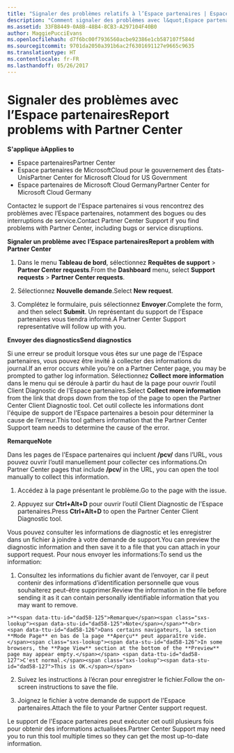 ```yaml
---
title: "Signaler des problèmes relatifs à l’Espace partenaires | Espace partenaires"
description: "Comment signaler des problèmes avec l&quot;Espace partenaires et collecter des informations de diagnostic pour notre équipe de Support."
ms.assetid: 33FB8449-0A8B-48B4-8CB3-A297104F40B0
author: MaggiePucciEvans
ms.openlocfilehash: d7f6bc00f7936560acbe92386e1cb587107f584d
ms.sourcegitcommit: 9701da2050a391b6ac2f6301691127e9665c9635
ms.translationtype: HT
ms.contentlocale: fr-FR
ms.lasthandoff: 05/26/2017
---
```

# <a name="report-problems-with-partner-center"></a><span data-ttu-id="dad58-103">Signaler des problèmes avec l’Espace partenaires</span><span class="sxs-lookup"><span data-stu-id="dad58-103">Report problems with Partner Center</span></span>

**<span data-ttu-id="dad58-104">S'applique à</span><span class="sxs-lookup"><span data-stu-id="dad58-104">Applies to</span></span>**

-  <span data-ttu-id="dad58-105">Espace partenaires</span><span class="sxs-lookup"><span data-stu-id="dad58-105">Partner Center</span></span>
-  <span data-ttu-id="dad58-106">Espace partenaires de MicrosoftCloud pour le gouvernement des États-Unis</span><span class="sxs-lookup"><span data-stu-id="dad58-106">Partner Center for Microsoft Cloud for US Government</span></span>
-  <span data-ttu-id="dad58-107">Espace partenaires de Microsoft Cloud Germany</span><span class="sxs-lookup"><span data-stu-id="dad58-107">Partner Center for Microsoft Cloud Germany</span></span>

<span data-ttu-id="dad58-108">Contactez le support de l'Espace partenaires si vous rencontrez des problèmes avec l’Espace partenaires, notamment des bogues ou des interruptions de service.</span><span class="sxs-lookup"><span data-stu-id="dad58-108">Contact Partner Center Support if you find problems with Partner Center, including bugs or service disruptions.</span></span>

**<span data-ttu-id="dad58-109">Signaler un problème avec l’Espace partenaires</span><span class="sxs-lookup"><span data-stu-id="dad58-109">Report a problem with Partner Center</span></span>**

1.  <span data-ttu-id="dad58-110">Dans le menu **Tableau de bord**, sélectionnez **Requêtes de support** &gt; **Partner Center requests**.</span><span class="sxs-lookup"><span data-stu-id="dad58-110">From the **Dashboard** menu, select **Support requests** &gt; **Partner Center requests**.</span></span>

2.  <span data-ttu-id="dad58-111">Sélectionnez **Nouvelle demande**.</span><span class="sxs-lookup"><span data-stu-id="dad58-111">Select **New request**.</span></span>

3.  <span data-ttu-id="dad58-112">Complétez le formulaire, puis sélectionnez **Envoyer**.</span><span class="sxs-lookup"><span data-stu-id="dad58-112">Complete the form, and then select **Submit**.</span></span> <span data-ttu-id="dad58-113">Un représentant du support de l'Espace partenaires vous tiendra informé.</span><span class="sxs-lookup"><span data-stu-id="dad58-113">A Partner Center Support representative will follow up with you.</span></span>

**<span data-ttu-id="dad58-114">Envoyer des diagnostics</span><span class="sxs-lookup"><span data-stu-id="dad58-114">Send diagnostics</span></span>**

<span data-ttu-id="dad58-115">Si une erreur se produit lorsque vous êtes sur une page de l'Espace partenaires, vous pouvez être invité à collecter des informations du journal.</span><span class="sxs-lookup"><span data-stu-id="dad58-115">If an error occurs while you’re on a Partner Center page, you may be prompted to gather log information.</span></span> <span data-ttu-id="dad58-116">Sélectionnez **Collect more information** dans le menu qui se déroule à partir du haut de la page pour ouvrir l’outil Client Diagnostic de l'Espace partenaires.</span><span class="sxs-lookup"><span data-stu-id="dad58-116">Select **Collect more information** from the link that drops down from the top of the page to open the Partner Center Client Diagnostic tool.</span></span> <span data-ttu-id="dad58-117">Cet outil collecte les informations dont l'équipe de support de l'Espace partenaires a besoin pour déterminer la cause de l’erreur.</span><span class="sxs-lookup"><span data-stu-id="dad58-117">This tool gathers information that the Partner Center Support team needs to determine the cause of the error.</span></span> 

**<span data-ttu-id="dad58-118">Remarque</span><span class="sxs-lookup"><span data-stu-id="dad58-118">Note</span></span>**

<span data-ttu-id="dad58-119">Dans les pages de l'Espace partenaires qui incluent **/pcv/** dans l’URL, vous pouvez ouvrir l’outil manuellement pour collecter ces informations.</span><span class="sxs-lookup"><span data-stu-id="dad58-119">On Partner Center pages that include **/pcv/** in the URL, you can open the tool manually to collect this information.</span></span>

1.    <span data-ttu-id="dad58-120">Accédez à la page présentant le problème.</span><span class="sxs-lookup"><span data-stu-id="dad58-120">Go to the page with the issue.</span></span>

2.    <span data-ttu-id="dad58-121">Appuyez sur **Ctrl+Alt+D** pour ouvrir l’outil Client Diagnostic de l'Espace partenaires.</span><span class="sxs-lookup"><span data-stu-id="dad58-121">Press **Ctrl+Alt+D** to open the Partner Center Client Diagnostic tool.</span></span>

<span data-ttu-id="dad58-122">Vous pouvez consulter les informations de diagnostic et les enregistrer dans un fichier à joindre à votre demande de support.</span><span class="sxs-lookup"><span data-stu-id="dad58-122">You can preview the diagnostic information and then save it to a file that you can attach in your support request.</span></span> <span data-ttu-id="dad58-123">Pour nous envoyer les informations:</span><span class="sxs-lookup"><span data-stu-id="dad58-123">To send us the information:</span></span>

1.    <span data-ttu-id="dad58-124">Consultez les informations du fichier avant de l’envoyer, car il peut contenir des informations d’identification personnelle que vous souhaiterez peut-être supprimer.</span><span class="sxs-lookup"><span data-stu-id="dad58-124">Review the information in the file before sending it as it can contain personally identifiable information that you may want to remove.</span></span> 

    >**<span data-ttu-id="dad58-125">Remarque</span><span class="sxs-lookup"><span data-stu-id="dad58-125">Note</span></span>**<br>
    <span data-ttu-id="dad58-126">Dans certains navigateurs, la section **Mode Page** en bas de la page **Aperçu** peut apparaître vide.</span><span class="sxs-lookup"><span data-stu-id="dad58-126">In some browsers, the **Page View** section at the bottom of the **Preview** page may appear empty.</span></span> <span data-ttu-id="dad58-127">C'est normal.</span><span class="sxs-lookup"><span data-stu-id="dad58-127">This is OK.</span></span>

2.    <span data-ttu-id="dad58-128">Suivez les instructions à l’écran pour enregistrer le fichier.</span><span class="sxs-lookup"><span data-stu-id="dad58-128">Follow the on-screen instructions to save the file.</span></span>

3.    <span data-ttu-id="dad58-129">Joignez le fichier à votre demande de support de l'Espace partenaires.</span><span class="sxs-lookup"><span data-stu-id="dad58-129">Attach the file to your Partner Center support request.</span></span>

<span data-ttu-id="dad58-130">Le support de l'Espace partenaires peut exécuter cet outil plusieurs fois pour obtenir des informations actualisées.</span><span class="sxs-lookup"><span data-stu-id="dad58-130">Partner Center Support may need you to run this tool multiple times so they can get the most up-to-date information.</span></span>

